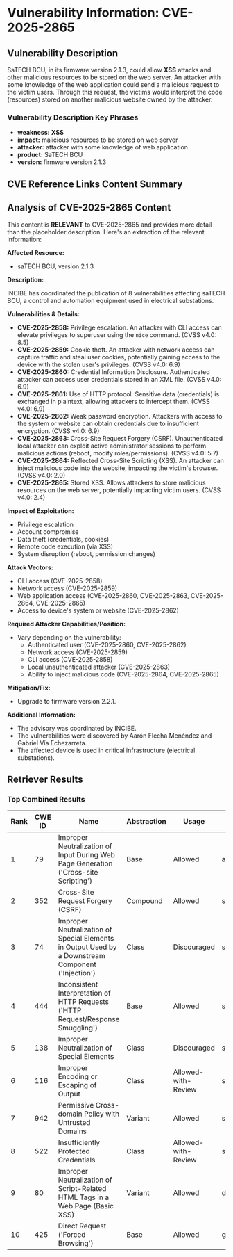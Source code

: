 # Vulnerability Information: CVE-2025-2865

## Vulnerability Description
SaTECH BCU, in its firmware version 2.1.3, could allow **XSS** attacks and other malicious resources to be stored on the web server. An attacker with some knowledge of the web application could send a malicious request to the victim users. Through this request, the victims would interpret the code (resources) stored on another malicious website owned by the attacker.

### Vulnerability Description Key Phrases
- **weakness:** **XSS**
- **impact:** malicious resources to be stored on web server
- **attacker:** attacker with some knowledge of web application
- **product:** SaTECH BCU
- **version:** firmware version 2.1.3

## CVE Reference Links Content Summary
## Analysis of CVE-2025-2865 Content

This content is **RELEVANT** to CVE-2025-2865 and provides more detail than the placeholder description. Here's an extraction of the relevant information:

**Affected Resource:**

*   saTECH BCU, version 2.1.3

**Description:**

INCIBE has coordinated the publication of 8 vulnerabilities affecting saTECH BCU, a control and automation equipment used in electrical substations.

**Vulnerabilities & Details:**

*   **CVE-2025-2858:** Privilege escalation. An attacker with CLI access can elevate privileges to superuser using the `nice` command. (CVSS v4.0: 8.5)
*   **CVE-2025-2859:** Cookie theft. An attacker with network access can capture traffic and steal user cookies, potentially gaining access to the device with the stolen user's privileges. (CVSS v4.0: 6.9)
*   **CVE-2025-2860:** Credential Information Disclosure. Authenticated attacker can access user credentials stored in an XML file. (CVSS v4.0: 6.9)
*   **CVE-2025-2861:** Use of HTTP protocol. Sensitive data (credentials) is exchanged in plaintext, allowing attackers to intercept them. (CVSS v4.0: 6.9)
*   **CVE-2025-2862:** Weak password encryption. Attackers with access to the system or website can obtain credentials due to insufficient encryption. (CVSS v4.0: 6.9)
*   **CVE-2025-2863:** Cross-Site Request Forgery (CSRF). Unauthenticated local attacker can exploit active administrator sessions to perform malicious actions (reboot, modify roles/permissions). (CVSS v4.0: 5.7)
*   **CVE-2025-2864:** Reflected Cross-Site Scripting (XSS). An attacker can inject malicious code into the website, impacting the victim's browser. (CVSS v4.0: 2.0)
*   **CVE-2025-2865:** Stored XSS. Allows attackers to store malicious resources on the web server, potentially impacting victim users. (CVSS v4.0: 2.4)

**Impact of Exploitation:**

*   Privilege escalation
*   Account compromise
*   Data theft (credentials, cookies)
*   Remote code execution (via XSS)
*   System disruption (reboot, permission changes)

**Attack Vectors:**

*   CLI access (CVE-2025-2858)
*   Network access (CVE-2025-2859)
*   Web application access (CVE-2025-2860, CVE-2025-2863, CVE-2025-2864, CVE-2025-2865)
*   Access to device's system or website (CVE-2025-2862)

**Required Attacker Capabilities/Position:**

*   Vary depending on the vulnerability:
    *   Authenticated user (CVE-2025-2860, CVE-2025-2862)
    *   Network access (CVE-2025-2859)
    *   CLI access (CVE-2025-2858)
    *   Local unauthenticated attacker (CVE-2025-2863)
    *   Ability to inject malicious code (CVE-2025-2864, CVE-2025-2865)

**Mitigation/Fix:**

*   Upgrade to firmware version 2.2.1.

**Additional Information:**

*   The advisory was coordinated by INCIBE.
*   The vulnerabilities were discovered by Aarón Flecha Menéndez and Gabriel Vía Echezarreta.
*   The affected device is used in critical infrastructure (electrical substations).

## Retriever Results

### Top Combined Results

| Rank | CWE ID | Name | Abstraction | Usage  | Retrievers | Individual Scores |
|------|--------|------|-------------|-------|------------|-------------------|
| 1 | 79 | Improper Neutralization of Input During Web Page Generation ('Cross-site Scripting') | Base | Allowed | alternate_terms | 1.000 |
| 2 | 352 | Cross-Site Request Forgery (CSRF) | Compound | Allowed | sparse | 0.344 |
| 3 | 74 | Improper Neutralization of Special Elements in Output Used by a Downstream Component ('Injection') | Class | Discouraged | sparse | 0.319 |
| 4 | 444 | Inconsistent Interpretation of HTTP Requests ('HTTP Request/Response Smuggling') | Base | Allowed | sparse | 0.318 |
| 5 | 138 | Improper Neutralization of Special Elements | Class | Discouraged | sparse | 0.317 |
| 6 | 116 | Improper Encoding or Escaping of Output | Class | Allowed-with-Review | sparse | 0.313 |
| 7 | 942 | Permissive Cross-domain Policy with Untrusted Domains | Variant | Allowed | sparse | 0.311 |
| 8 | 522 | Insufficiently Protected Credentials | Class | Allowed-with-Review | sparse | 0.309 |
| 9 | 80 | Improper Neutralization of Script-Related HTML Tags in a Web Page (Basic XSS) | Variant | Allowed | dense | 0.589 |
| 10 | 425 | Direct Request ('Forced Browsing') | Base | Allowed | graph | 0.002 |

